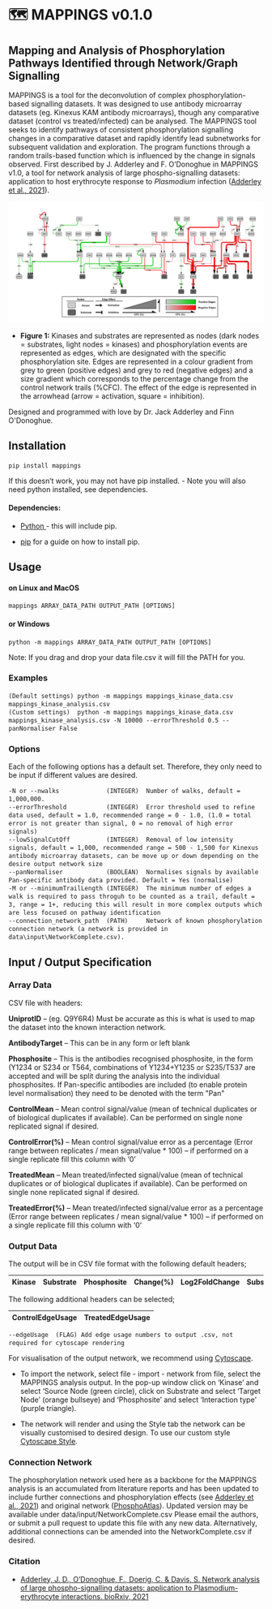 # 🗺 MAPPINGS v0.1.0

## Mapping and Analysis of Phosphorylation Pathways Identified through Network/Graph Signalling

MAPPINGS is a tool for the deconvolution of complex phosphorylation-based signalling datasets. It was designed to use antibody microarray datasets (eg. Kinexus KAM antibody microarrays), though any comparative dataset (control vs treated/infected) can be analysed. The MAPPINGS tool seeks to identify pathways of consistent phosphorylation signalling changes in a comparative dataset and rapidly identify lead subnetworks for subsequent validation and exploration. The program functions through a random trails-based function which is influenced by the change in signals observed. First described by J. Adderley and F. O’Donoghue in MAPPINGS v1.0, a tool for network analysis of large phospho-signalling datasets: application to host erythrocyte response to *Plasmodium* infection ([Adderley et al., 2021](https://www.biorxiv.org/content/10.1101/2021.05.07.443051v1)).

![Example image of MAPPINGS output network formatted in cytoscape](https://github.com/FinnOD/mappings/blob/main/images/ExampleNetwork.jpg)

 - **Figure 1:** Kinases and substrates are represented as nodes (dark nodes = substrates, light nodes = kinases) and phosphorylation events are represented as edges, which are designated with the specific phosphorylation site. Edges are represented in a colour gradient from grey to green (positive edges) and grey to red (negative edges) and a size gradient which corresponds to the percentage change from the control network trails (%CFC). The effect of the edge is represented in the arrowhead (arrow = activation, square = inhibition).

Designed and programmed with love by Dr. Jack Adderley and Finn O'Donoghue.

## Installation

	pip install mappings

If this doesn’t work, you may not have pip installed. - Note you will also need python installed, see dependencies.

#### Dependencies:

- [Python ](https://www.python.org/) - this will include pip.

- [pip](https://pip.pypa.io/en/stable/installation/) for a guide on how to install pip.

## Usage

#### on Linux and MacOS

	mappings ARRAY_DATA_PATH OUTPUT_PATH [OPTIONS]

#### or Windows

	python -m mappings ARRAY_DATA_PATH OUTPUT_PATH [OPTIONS]

Note: If you drag and drop your data file.csv it will fill the PATH for you.

### Examples

    (Default settings) python -m mappings mappings_kinase_data.csv mappings_kinase_analysis.csv
    (Custom settings)  python -m mappings mappings_kinase_data.csv mappings_kinase_analysis.csv -N 10000 --errorThreshold 0.5 --panNormaliser False 

### Options

Each of the following options has a default set. Therefore, they only need to be input if different values are desired. 

    -N or --nwalks             (INTEGER)  Number of walks, default = 1,000,000.
    --errorThreshold           (INTEGER)  Error threshold used to refine data used, default = 1.0, recommended range = 0 - 1.0, (1.0 = total error is not greater than signal, 0 = no removal of high error signals) 
    --lowSignalCutOff          (INTEGER)  Removal of low intensity signals, default = 1,000, recommended range = 500 - 1,500 for Kinexus antibody microarray datasets, can be move up or down depending on the desire output network size
    --panNormaliser            (BOOLEAN)  Normalises signals by available Pan-specific antibody data provided. Default = Yes (normalise)
    -M or --minimumTrailLength (INTEGER)  The minimum number of edges a walk is required to pass throguh to be counted as a trail, default = 3, range = 1+, reducing this will result in more complex outputs which are less focused on pathway identification
    --connection_network_path  (PATH)     Network of known phosphorylation connection network (a network is provided in data\input\NetworkComplete.csv).


## Input / Output Specification

### Array Data

CSV file with headers:

**UniprotID** – (eg. Q9Y6R4) Must be accurate as this is what is used to map the dataset into the known interaction network.

**AntibodyTarget** – This can be in any form or left blank

**Phosphosite** – This is the antibodies recognised phosphosite, in the form (Y1234 or S234 or T564, combinations of Y1234+Y1235 or S235/T537 are accepted and will be split during the analysis into the individual phosphosites. If Pan-specific antibodies are included (to enable protein level normalisation) they need to be denoted with the term "Pan"

**ControlMean** – Mean control signal/value (mean of technical duplicates or of biological duplicates if available). Can be performed on single none replicated signal if desired.

**ControlError(%)** – Mean control signal/value error as a percentage (Error range between replicates / mean signal/value * 100) – if performed on a single replicate fill this column with ‘0’

**TreatedMean** – Mean treated/infected signal/value (mean of technical duplicates or of biological duplicates if available). Can be performed on single none replicated signal if desired.

**TreatedError(%)** – Mean treated/infected signal/value error as a percentage (Error range between replicates / mean signal/value * 100) – if performed on a single replicate fill this column with ‘0’

### Output Data

The output will be in CSV file format with the following default headers;

  <table>
    <thead>
      <tr>
        <th>Kinase</th>
        <th>Substrate</th>
        <th>Phosphosite</th>
        <th>Change(%)</th>
        <th>Log2FoldChange</th>
        <th>SubstrateEffect</th>
      </tr>
    </thead>
    <tbody>
  </table>

The following additional headers can be selected;

  <table>
    <thead>
      <tr>
        <th>ControlEdgeUsage</th>
        <th>TreatedEdgeUsage </th>
      </tr>
    </thead>
    <tbody>
  </table>

    --edgeUsage  (FLAG) Add edge usage numbers to output .csv, not required for cytoscape rendering

For visualisation of the output network, we recommend using [Cytoscape](https://cytoscape.org/). 

 - To import the network, select file - import - network from file, select the MAPPINGS analysis output. In the pop-up window click on ‘Kinase’ and select ‘Source Node (green circle), click on Substrate and select ‘Target Node’ (orange bullseye) and ‘Phosphosite’ and select ‘Interaction type' (purple triangle).

 - The network will render and using the Style tab the network can be visually customised to desired design. To use our custom style [Cytoscape Style](mappings/data/MAPPINGSCytoscapeStyle.xml).

### Connection  Network
The phosphorylation network used here as a backbone for the MAPPINGS analysis is an accumulated from literature reports and has been updated to include further connections and phosphorylation effects (see [Adderley et al., 2021](https://www.biorxiv.org/content/10.1101/2021.05.07.443051v1)) and original network ([PhosphoAtlas](https://pubmed.ncbi.nlm.nih.gov/26921330/)). Updated version may be available under data/input/NetworkComplete.csv Please email the authors, or submit a pull request to update this file with any new data. Alternatively, additional connections can be amended into the NetworkComplete.csv if desired.

### Citation
 
 - [Adderley, J. D., O’Donoghue, F., Doerig, C. & Davis, S. Network analysis of large phospho-signalling datasets: application to Plasmodium-erythrocyte interactions. bioRxiv, 2021](https://www.biorxiv.org/content/10.1101/2021.05.07.443051v1)